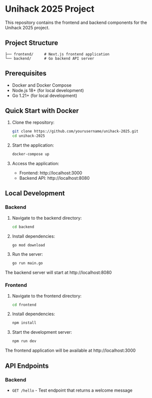 # Unihack 2025 Project

This repository contains the frontend and backend components for the Unihack 2025 project.

## Project Structure

```
├── frontend/     # Next.js frontend application
└── backend/      # Go backend API server
```

## Prerequisites

- Docker and Docker Compose
- Node.js 18+ (for local development)
- Go 1.21+ (for local development)

## Quick Start with Docker

1. Clone the repository:
   ```bash
   git clone https://github.com/yourusername/unihack-2025.git
   cd unihack-2025
   ```

2. Start the application:
   ```bash
   docker-compose up
   ```

3. Access the application:
   - Frontend: http://localhost:3000
   - Backend API: http://localhost:8080

## Local Development

### Backend

1. Navigate to the backend directory:
   ```bash
   cd backend
   ```

2. Install dependencies:
   ```bash
   go mod download
   ```

3. Run the server:
   ```bash
   go run main.go
   ```

The backend server will start at http://localhost:8080

### Frontend

1. Navigate to the frontend directory:
   ```bash
   cd frontend
   ```

2. Install dependencies:
   ```bash
   npm install
   ```

3. Start the development server:
   ```bash
   npm run dev
   ```

The frontend application will be available at http://localhost:3000

## API Endpoints

### Backend

- `GET /hello` - Test endpoint that returns a welcome message
